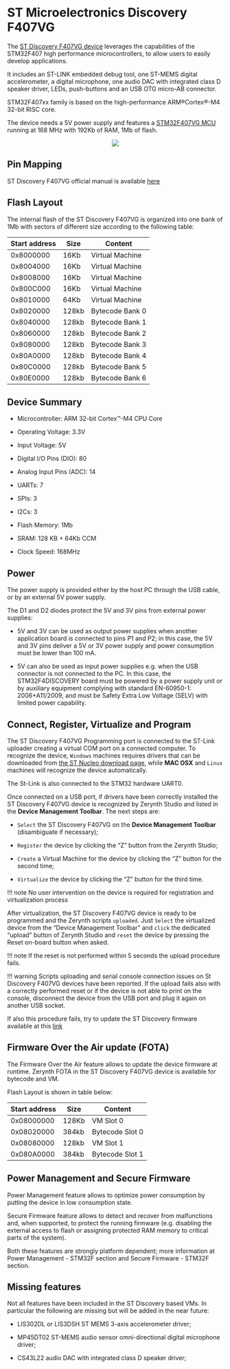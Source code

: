 # ST Microelectronics Discovery F407VG

The [ST Discovery F407VG device](https://www.st.com/en/evaluation-tools/stm32f4discovery.html) leverages the capabilities of the STM32F407 high performance
microcontrollers, to allow users to easily develop applications.

It includes an ST-LINK embedded debug tool, one ST-MEMS digital accelerometer, a digital microphone, one audio DAC with integrated class D speaker driver, LEDs, push-buttons and an USB OTG micro-AB connector.

STM32F407xx family is based on the high-performance ARM®Cortex®-M4 32-bit RISC core.

The device needs a 5V power supply and features a [STM32F407VG MCU](https://www.st.com/content/st_com/en/products/microcontrollers-microprocessors/stm32-32-bit-arm-cortex-mcus/stm32-high-performance-mcus/stm32f4-series/stm32f407-417/stm32f407vg.html) running at 168 MHz with 192Kb of RAM, 1Mb of flash.

<p style="text-align:center;"><img src="https://github.com/zerynth/docs/blob/test/docs/reference/boards/st_discoveryf407vg/docs/img/st_discoveryf407vg.jpg?raw=true"></p>

## Pin Mapping

ST Discovery F407VG official manual is available [here](https://www.st.com/content/ccc/resource/technical/document/user_manual/70/fe/4a/3f/e7/e1/4f/7d/DM00039084.pdf/files/DM00039084.pdf/jcr:content/translations/en.DM00039084.pdf)

## Flash Layout

The internal flash of the ST Discovery F407VG is organized into one bank of 1Mb with sectors of different size according to the following table:

| Start address | Size  | Content         |
|---------------|-------|-----------------|
| 0x8000000     | 16Kb  | Virtual Machine |
| 0x8004000     | 16Kb  | Virtual Machine |
| 0x8008000     | 16Kb  | Virtual Machine |
| 0x800C000     | 16Kb  | Virtual Machine |
| 0x8010000     | 64Kb  | Virtual Machine |
| 0x8020000     | 128kb | Bytecode Bank 0 |
| 0x8040000     | 128kb | Bytecode Bank 1 |
| 0x8060000     | 128kb | Bytecode Bank 2 |
| 0x8080000     | 128kb | Bytecode Bank 3 |
| 0x80A0000     | 128kb | Bytecode Bank 4 |
| 0x80C0000     | 128kb | Bytecode Bank 5 |
| 0x80E0000     | 128kb | Bytecode Bank 6 |

## Device Summary


* Microcontroller: ARM 32-bit Cortex™-M4 CPU Core


* Operating Voltage: 3.3V


* Input Voltage: 5V


* Digital I/O Pins (DIO): 80


* Analog Input Pins (ADC): 14


* UARTs: 7


* SPIs: 3


* I2Cs: 3


* Flash Memory: 1Mb


* SRAM: 128 KB + 64Kb CCM


* Clock Speed: 168MHz

## Power

The power supply is provided either by the host PC through the USB cable, or by an external 5V power supply.

The D1 and D2 diodes protect the 5V and 3V pins from external power supplies:


* 5V and 3V can be used as output power supplies when another application board is connected to pins P1 and P2; in this case, the 5V and 3V pins deliver a 5V or 3V power supply and power consumption must be lower than 100 mA.


* 5V can also be used as input power supplies e.g. when the USB connector is not connected to the PC. In this case, the STM32F4DISCOVERY board must be powered by a power supply unit or by auxiliary equipment complying with standard EN-60950-1: 2006+A11/2009, and must be Safety Extra Low Voltage (SELV) with limited power capability.

## Connect, Register, Virtualize and Program

The ST Discovery F407VG Programming port is connected to the ST-Link uploader creating a virtual COM port on a connected computer. To recognize the device, ```Windows``` machines requires drivers that can be downloaded from [the ST Nucleo download page](http://www.st.com/content/st_com/en/products/development-tools/software-development-tools/stm32-software-development-tools/stm32-utilities/stsw-link009.html), while **MAC OSX** and ```Linux``` machines will recognize the device automatically.

The St-Link is also connected to the STM32 hardware UART0.

Once connected on a USB port, if drivers have been correctly installed the ST Discovery F407VG device is recognized by Zerynth Studio and listed in the **Device Management Toolbar**. The next steps are:


* ```Select``` the ST Discovery F407VG on the **Device Management Toolbar** (disambiguate if necessary);


* ```Register``` the device by clicking the “Z” button from the Zerynth Studio;


* ```Create``` a Virtual Machine for the device by clicking the “Z” button for the second time;


* ```Virtualize``` the device by clicking the “Z” button for the third time.

!!! note
	No user intervention on the device is required for registration and virtualization process

After virtualization, the ST Discovery F407VG device is ready to be programmed and the  Zerynth scripts ```uploaded```. Just ```Select``` the virtualized device from the “Device Management Toolbar” and ```click``` the dedicated “upload” button of Zerynth Studio and ```reset``` the device by pressing the Reset on-board button when asked.

!!! note
	If the reset is not performed within 5 seconds the upload procedure fails.

!!! warning
	Scripts uploading and serial console connection issues on St Discovery F407VG devices have been reported. If the upload fails also with a correctly performed reset or if the device is not able to print on the console, disconnect the device from the USB port and plug it again on another USB socket.

If also this procedure fails, try to update the ST Discovery firmware available at this [link](https://developer.mbed.org/teams/ST/wiki/Nucleo-Firmware)

## Firmware Over the Air update (FOTA)

The Firmware Over the Air feature allows to update the device firmware at runtime. Zerynth FOTA in the ST Discovery F407VG device is available for bytecode and VM.

Flash Layout is shown in table below:

| Start address | Size  | Content         |
|---------------|-------|-----------------|
| 0x08000000    | 128Kb | VM Slot 0       |
| 0x08020000    | 384kb | Bytecode Slot 0 |
| 0x08080000    | 128kb | VM Slot 1       |
| 0x080A0000    | 384kb | Bytecode Slot 1 |

## Power Management and Secure Firmware

Power Management feature allows to optimize power consumption by putting the device in low consumption state.

Secure Firmware feature allows to detect and recover from malfunctions and, when supported, to protect the running firmware (e.g. disabling the external access to flash or assigning protected RAM memory to critical parts of the system).

Both these features are strongly platform dependent; more information at Power Management - STM32F section and Secure Firmware - STM32F section.

## Missing features

Not all features have been included in the ST Discovery based VMs. In particular the following are missing but will be added in the near future:


* LIS302DL or LIS3DSH ST MEMS 3-axis accelerometer driver;


* MP45DT02 ST-MEMS audio sensor omni-directional digital microphone driver;


* CS43L22 audio DAC with integrated class D speaker driver;
<!--stackedit_data:
eyJoaXN0b3J5IjpbNDU0NTQ3MzAxLC0zODI0NDE3NTVdfQ==
-->